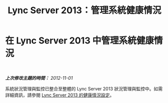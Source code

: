 ﻿---
title: Lync Server 2013：管理系統健康情況
TOCTitle: 管理系統健康情況
ms:assetid: b7d653ff-0b7a-4d27-97e8-63f87c9be62f
ms:mtpsurl: https://technet.microsoft.com/zh-tw/library/Gg412897(v=OCS.15)
ms:contentKeyID: 49292106
ms.date: 08/24/2015
mtps_version: v=OCS.15
ms.translationtype: HT
---

# 在 Lync Server 2013 中管理系統健康情況

 

_**上次修改主題的時間：** 2012-11-01_

系統狀況管理與監控已整合至整體的 Lync Server 2013 狀況管理與監控中。如需詳細資訊，請參閱 [Lync Server 2013 的健康情況設定](lync-server-2013-health-configuration-in-lync-server.md)。

